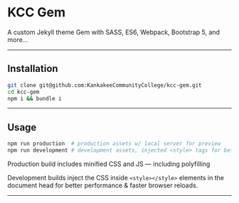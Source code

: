 # KCC Gem

A custom Jekyll theme Gem with SASS, ES6, Webpack, Bootstrap 5, and more...

-----

## Installation

```bash
git clone git@github.com:KankakeeCommunityCollege/kcc-gem.git
cd kcc-gem
npm i && bundle i
```

-----

## Usage

```bash
npm run production  # production assets w/ local server for preview
npm run development # development assets, injected <style> tags for better performance
```

Production build includes minified CSS and JS — including polyfilling

Development builds inject the CSS inside `<style></style>` elements in the document head for better performance & faster browser reloads.

-----

